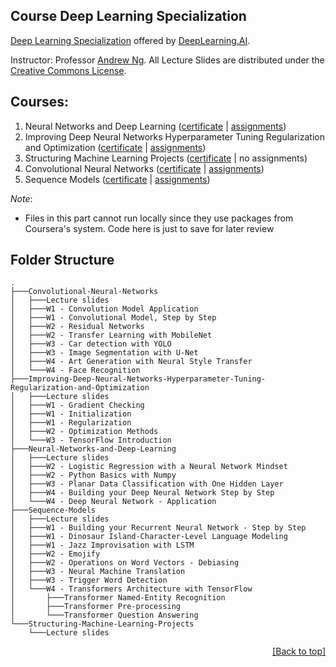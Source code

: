 ## Course Deep Learning Specialization

[Deep Learning Specialization](https://www.coursera.org/specializations/deep-learning) offered by [DeepLearning.AI](https://www.deeplearning.ai/).

Instructor: Professor [Andrew Ng](https://www.andrewng.org/). All Lecture Slides are distributed under the [Creative Commons License](https://creativecommons.org/licenses/by-sa/2.0/legalcode).

## Courses:

1. Neural Networks and Deep Learning ([certificate](https://coursera.org/share/f18a16cb0d3c732c27c644d912f8e0a4) | [assignments](https://github.com/QuanHNguyen232/Coursera-courses/tree/main/Deep-Learning-Specialization/Neural-Networks-and-Deep-Learning))
2. Improving Deep Neural Networks Hyperparameter Tuning Regularization and Optimization ([certificate](https://coursera.org/share/4c059cb8ddf6735f70a2bb969c8dcb97) | [assignments](https://github.com/QuanHNguyen232/Coursera-courses/tree/main/Deep-Learning-Specialization/Improving-Deep-Neural-Networks-Hyperparameter-Tuning-Regularization-and-Optimization))
3. Structuring Machine Learning Projects ([certificate](https://coursera.org/share/378360a48115abfaa7bb3f14ab52d77f) | no assignments)
4. Convolutional Neural Networks ([certificate](https://coursera.org/share/5b0630ee5a6c25fe3809abd7afbb430c) | [assignments](https://github.com/QuanHNguyen232/Coursera-courses/tree/main/Deep-Learning-Specialization/Convolutional-Neural-Networks))
5. Sequence Models ([certificate](https://coursera.org/share/715bef6cc7dec0829202cdc3bc2a06a7) | [assignments](https://github.com/QuanHNguyen232/Coursera-courses/tree/main/Deep-Learning-Specialization/Sequence-Models))


*Note*:
* Files in this part cannot run locally since they use packages from Coursera's system. Code here is just to save for later review


## Folder Structure
```shell
.
├───Convolutional-Neural-Networks
│   ├───Lecture slides
│   ├───W1 - Convolution Model Application
│   ├───W1 - Convolutional Model, Step by Step
│   ├───W2 - Residual Networks
│   ├───W2 - Transfer Learning with MobileNet
│   ├───W3 - Car detection with YOLO
│   ├───W3 - Image Segmentation with U-Net
│   ├───W4 - Art Generation with Neural Style Transfer
│   └───W4 - Face Recognition
├───Improving-Deep-Neural-Networks-Hyperparameter-Tuning-Regularization-and-Optimization
│   ├───Lecture slides
│   ├───W1 - Gradient Checking
│   ├───W1 - Initialization
│   ├───W1 - Regularization
│   ├───W2 - Optimization Methods
│   └───W3 - TensorFlow Introduction
├───Neural-Networks-and-Deep-Learning
│   ├───Lecture slides
│   ├───W2 - Logistic Regression with a Neural Network Mindset
│   ├───W2 - Python Basics with Numpy
│   ├───W3 - Planar Data Classification with One Hidden Layer
│   ├───W4 - Building your Deep Neural Network Step by Step
│   └───W4 - Deep Neural Network - Application
├───Sequence-Models
│   ├───Lecture slides
│   ├───W1 - Building your Recurrent Neural Network - Step by Step
│   ├───W1 - Dinosaur Island-Character-Level Language Modeling
│   ├───W1 - Jazz Improvisation with LSTM
│   ├───W2 - Emojify
│   ├───W2 - Operations on Word Vectors - Debiasing
│   ├───W3 - Neural Machine Translation
│   ├───W3 - Trigger Word Detection
│   └───W4 - Transformers Architecture with TensorFlow
│       ├───Transformer Named-Entity Recognition
│       ├───Transformer Pre-processing
│       └───Transformer Question Answering
└───Structuring-Machine-Learning-Projects
    └───Lecture slides
```

<p align="right"><a href="#course-deep-learning-specialization">[Back to top]</a></p>
<!-- Tham khao: https://github.com/quanghuy0497/Deep-Learning-Specialization -->